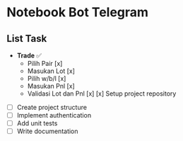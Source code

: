 # Notebook Bot Telegram

## List Task

- **Trade** ✅
  - Pilih Pair [x]
  - Masukan Lot [x]
  - Pilih w/b/l [x]
  - Masukan Pnl [x]
  - Validasi Lot dan Pnl [x]
 [x] Setup project repository
- [ ] Create project structure
- [ ] Implement authentication
- [ ] Add unit tests
- [ ] Write documentation
